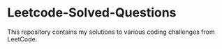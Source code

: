 # Leetcode-Solved-Questions
This repository contains my solutions to various coding challenges from LeetCode.
